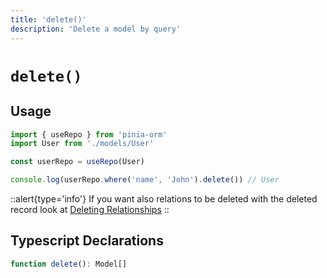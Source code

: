 ```yaml
---
title: 'delete()'
description: 'Delete a model by query'
---
```


# `delete()`

## Usage

````ts
import { useRepo } from 'pinia-orm'
import User from './models/User'

const userRepo = useRepo(User)

console.log(userRepo.where('name', 'John').delete()) // User

````

::alert{type='info'}
If you want also relations to be deleted with the deleted record look at [Deleting Relationships](/guide/relationships/getting-started#deleting-relationships)
::

## Typescript Declarations

````ts
function delete(): Model[]
````
